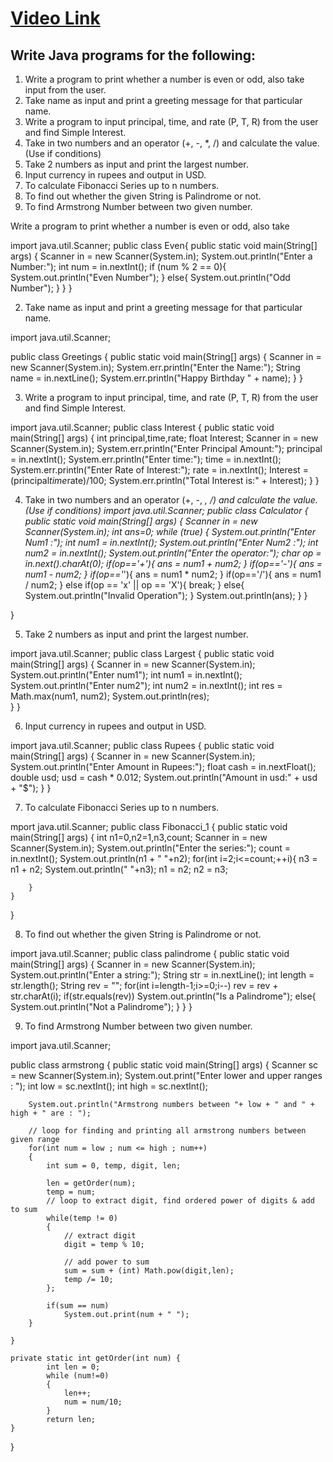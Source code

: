 # [Video Link](https://youtu.be/TAtrPoaJ7gc)

## Write Java programs for the following:

1. Write a program to print whether a number is even or odd, also take
input from the user.
2. Take name as input and print a greeting message for that particular name.
3. Write a program to input principal, time, and rate (P, T, R) from the user and
find Simple Interest.
4. Take in two numbers and an operator (+, -, *, /) and calculate the value.
(Use if conditions)
5. Take 2 numbers as input and print the largest number.
6. Input currency in rupees and output in USD.
7. To calculate Fibonacci Series up to n numbers.
8. To find out whether the given String is Palindrome or not.
9. To find Armstrong Number between two given number.

 Write a program to print whether a number is even or odd, also take
 
import java.util.Scanner;
public class Even{
    public static void main(String[] args) {
        Scanner in = new Scanner(System.in);
        System.out.println("Enter a Number:");
        int num = in.nextInt();
        if (num % 2 == 0){
            System.out.println("Even Number");
        }
        else{
            System.out.println("Odd Number");
        }
    }
}


2. Take name as input and print a greeting message for that particular name.
   
import java.util.Scanner;

public class Greetings {
    public static void main(String[] args) {
        Scanner in = new Scanner(System.in);
        System.err.println("Enter the Name:");
        String name = in.nextLine();
        System.err.println("Happy Birthday " + name);
    }
}


3. Write a program to input principal, time, and rate (P, T, R) from the user and
find Simple Interest.

import java.util.Scanner;
public class Interest {
    public static void main(String[] args) {
        int principal,time,rate;
        float Interest;
        Scanner in = new Scanner(System.in);
        System.err.println("Enter Principal Amount:");
        principal = in.nextInt();
        System.err.println("Enter time:");
        time = in.nextInt();
        System.err.println("Enter Rate of Interest:");
        rate = in.nextInt();
        Interest = (principal*time*rate)/100;
        System.err.println("Total Interest is:" + Interest);
    }
}


4. Take in two numbers and an operator (+, -, *, /) and calculate the value.
(Use if conditions)
import java.util.Scanner;
public class Calculator {
    public static void main(String[] args) {
        Scanner in = new Scanner(System.in);
        int ans=0;
        while (true) { 
            System.out.println("Enter Num1 :");
            int num1 = in.nextInt();
            System.out.println("Enter Num2 :");
            int num2 = in.nextInt();
            System.out.println("Enter the operator:");
            char op = in.next().charAt(0);
            if(op=='+'){
                ans = num1 + num2;
            }
            if(op=='-'){
                ans = num1 - num2;
            }
            if(op=='*'){
                ans = num1 * num2;
            }
            if(op=='/'){
                ans = num1 / num2;
            }
            else if(op == 'x' || op == 'X'){
                break;
            }
            else{
                System.out.println("Invalid Operation");
            }
            System.out.println(ans);
        }
    }
    
}

5. Take 2 numbers as input and print the largest number.

import java.util.Scanner;
public class Largest {
    public static void main(String[] args) {
        Scanner in = new Scanner(System.in);
        System.out.println("Enter num1");
        int num1 = in.nextInt();
        System.out.println("Enter num2");
        int num2 = in.nextInt();
        int res = Math.max(num1, num2);
        System.out.println(res);  
    }
}

6. Input currency in rupees and output in USD.

import java.util.Scanner;
public class Rupees {
    public static void main(String[] args) {
        Scanner in = new Scanner(System.in);
        System.out.println("Enter Amount in Rupees:");
        float cash = in.nextFloat();
        double usd;
        usd = cash * 0.012;
        System.out.println("Amount in usd:" + usd + "$");
    }
}

7. To calculate Fibonacci Series up to n numbers.

mport java.util.Scanner;
public class Fibonacci_1 {
    public static void main(String[] args) {
        int n1=0,n2=1,n3,count;
        Scanner in = new Scanner(System.in);
        System.out.println("Enter the series:");
        count = in.nextInt();
        System.out.println(n1 + " "+n2);
        for(int i=2;i<=count;++i){
            n3 = n1 + n2;
            System.out.println(" "+n3);
            n1 = n2;
            n2 = n3;

        }
    }
}

8. To find out whether the given String is Palindrome or not.

import java.util.Scanner;
public class palindrome {
    public static void main(String[] args) {
        Scanner in = new Scanner(System.in);
        System.out.println("Enter a string:");
        String str = in.nextLine();
        int length = str.length();
        String rev = "";
        for(int i=length-1;i>=0;i--)
            rev = rev + str.charAt(i);
        if(str.equals(rev))
            System.out.println("Is a Palindrome");
        else{
                System.out.println("Not a Palindrome");
            }
    }
}

9. To find Armstrong Number between two given number.

import java.util.Scanner;

public class armstrong
{
    public static void main(String[] args)
    {
        Scanner sc = new Scanner(System.in);
        System.out.print("Enter lower and upper ranges : ");
        int low = sc.nextInt();
        int high = sc.nextInt();

        System.out.println("Armstrong numbers between "+ low + " and " + high + " are : ");

        // loop for finding and printing all armstrong numbers between given range
        for(int num = low ; num <= high ; num++)
        {
            int sum = 0, temp, digit, len;

            len = getOrder(num);
            temp = num;
            // loop to extract digit, find ordered power of digits & add to sum
            while(temp != 0)
            {
                // extract digit
                digit = temp % 10;

                // add power to sum
                sum = sum + (int) Math.pow(digit,len);
                temp /= 10;
            };

            if(sum == num)
                System.out.print(num + " ");
        }

    }

    private static int getOrder(int num) {
            int len = 0;
            while (num!=0)
            {
                len++;
                num = num/10;
            }
            return len;
    }
}
